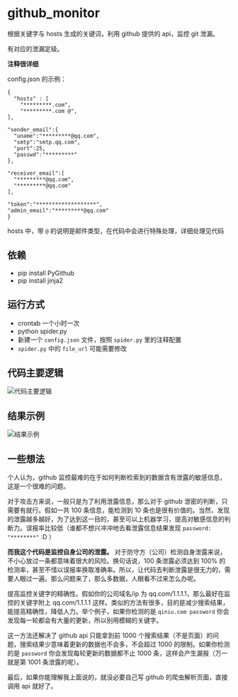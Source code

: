 # github_monitor

根据关键字与 hosts 生成的关键词，利用 github 提供的 api，监控 git 泄漏。

有对应的泄漏定级。

**注释很详细**

config.json 的示例：
```
{
  "hosts" : [
    "*********.com",
    "*********.com @",
],

"sender_email":{
  "uname":"*********@qq.com",
  "smtp":"smtp.qq.com",
  "port":25,
  "passwd":"*********"
},

"receiver_email":[
  "*********@qq.com",
  "*********@qq.com"
],

"token":"*******************",
"admin_email":"*********@qq.com"
}
```

hosts 中，带 `@` 的说明是邮件类型，在代码中会进行特殊处理，详细处理见代码

## 依赖
- pip install PyGithub
- pip install jinja2

## 运行方式
- crontab 一个小时一次
- python spider.py
- 新建一个 `config.json` 文件，按照 `spider.py` 里的注释配置
- `spider.py` 中的 `file_url` 可能需要修改


## 代码主要逻辑
![代码主要逻辑](https://github.com/Macr0phag3/GithubMonitor/raw/master/pics/pic2.jpg)


## 结果示例
![结果示例](https://github.com/Macr0phag3/GithubMonitor/raw/master/pics/pic1.jpg)

## 一些想法
个人认为，github 监控最难的在于如何判断检索到的数据含有泄露的敏感信息，这是一个很难的问题。

对于攻击方来说，一般只是为了利用泄露信息，那么对于 github 泄密的判断，只需要有就行。假如一共 100 条信息，能检测到 10 条也是很有价值的。当然，发现的泄露越多越好，为了达到这一目的，甚至可以上机器学习，提高对敏感信息的判断力。误报率比较低（谁都不想兴冲冲地去看泄露信息结果发现 `password: "********"` :D ）

**而我这个代码是监控自身公司的泄露。** 对于防守方（公司）检测自身泄露来说，不小心放过一条都意味着很大的风险。换句话说，100 条泄露必须达到 100% 的检测率，甚至不惜以误报率换取准确率。所以，让代码去判断泄露是很无力的，需要人眼过一遍。那么问题来了，那么多数据，人眼看不过来怎么办呢。

提高监控关键字的精确性。假如你的公司域名/ip 为 qq.com/1.1.1.1，那么最好在监控的关键字附上 qq.com/1.1.1.1 这样。类似的方法有很多，目的是减少搜索结果，能提高精确性，降低人力。举个例子，如果你检测的是 `qiniu.com password` 你会发现每一轮都会有大量的更新，所以别用模糊的关键字。

这一方法还解决了 github api 只能拿到前 1000 个搜索结果（不是页面）的问题，搜索结果少意味着更新的数据也不会多，不会超过 1000 的限制。如果你检测的是 `password` 你会发现每轮更新的数据都不止 1000 条，这样会产生漏报（万一就是第 1001 条泄露的呢）。

最后，如果你能理解我上面说的，就没必要自己写 github 的爬虫解析页面，直接调用 api 就好了。
